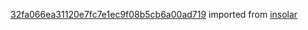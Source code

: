 [32fa066ea31120e7fc7e1ec9f08b5cb6a00ad719](https://github.com/insolar/insolar/commit/32fa066ea31120e7fc7e1ec9f08b5cb6a00ad719) imported from [insolar](https://github.com/insolar/insolar)

